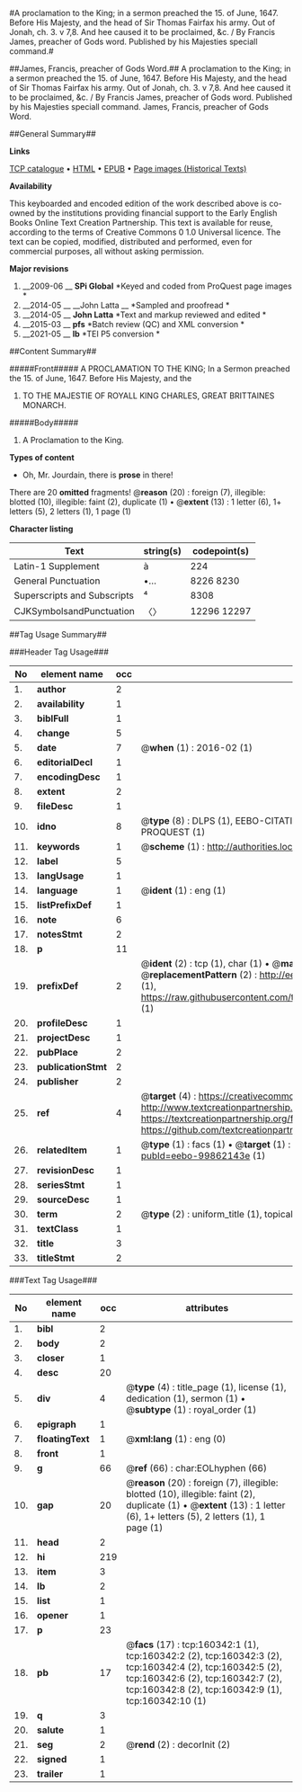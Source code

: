 #A proclamation to the King; in a sermon preached the 15. of June, 1647. Before His Majesty, and the head of Sir Thomas Fairfax his army. Out of Jonah, ch. 3. v 7,8. And hee caused it to be proclaimed, &c. / By Francis James, preacher of Gods word. Published by his Majesties speciall command.#

##James, Francis, preacher of Gods Word.##
A proclamation to the King; in a sermon preached the 15. of June, 1647. Before His Majesty, and the head of Sir Thomas Fairfax his army. Out of Jonah, ch. 3. v 7,8. And hee caused it to be proclaimed, &c. / By Francis James, preacher of Gods word. Published by his Majesties speciall command.
James, Francis, preacher of Gods Word.

##General Summary##

**Links**

[TCP catalogue](http://www.ota.ox.ac.uk/tcp/)  • 
[HTML](http://tei.it.ox.ac.uk/tcp/Texts-HTML/free/A87/A87496.html)  • 
[EPUB](http://tei.it.ox.ac.uk/tcp/Texts-EPUB/free/A87/A87496.epub) • 
[Page images (Historical Texts)](https://historicaltexts.jisc.ac.uk/eebo-99862143e)

**Availability**

This keyboarded and encoded edition of the work described above is co-owned by the
    institutions providing financial support to the Early English Books Online Text Creation
    Partnership. This text is available for reuse, according to the terms of  Creative Commons 0 1.0 Universal
    licence. The text can be copied, modified, distributed and performed, even for commercial
    purposes, all without asking permission.

**Major revisions**

1. __2009-06 __ __SPi Global__ *Keyed and coded from ProQuest page images *
1. __2014-05 __ __John Latta __ *Sampled and proofread *
1. __2014-05 __ __John Latta__ *Text and markup reviewed and edited *
1. __2015-03 __ __pfs__ *Batch review (QC) and XML conversion *
1. __2021-05 __ __lb__ *TEI P5 conversion *

##Content Summary##

#####Front#####
A PROCLAMATION TO THE KING; In a Sermon preached the 15. of June, 1647. Before His Majesty, and the 
1. TO THE MAJESTIE OF ROYALL KING CHARLES, GREAT BRITTAINES MONARCH.

#####Body#####

1. A Proclamation to the King.

**Types of content**

  * Oh, Mr. Jourdain, there is **prose** in there!

There are 20 **omitted** fragments! 
 @__reason__ (20) : foreign (7), illegible: blotted (10), illegible: faint (2), duplicate (1)  •  @__extent__ (13) : 1 letter (6), 1+ letters (5), 2 letters (1), 1 page (1)

**Character listing**


|Text|string(s)|codepoint(s)|
|---|---|---|
|Latin-1 Supplement|à|224|
|General Punctuation|•…|8226 8230|
|Superscripts             and Subscripts|⁴|8308|
|CJKSymbolsandPunctuation|〈〉|12296 12297|

##Tag Usage Summary##

###Header Tag Usage###

|No|element name|occ|attributes|
|---|---|---|---|
|1.|__author__|2||
|2.|__availability__|1||
|3.|__biblFull__|1||
|4.|__change__|5||
|5.|__date__|7| @__when__ (1) : 2016-02 (1)|
|6.|__editorialDecl__|1||
|7.|__encodingDesc__|1||
|8.|__extent__|2||
|9.|__fileDesc__|1||
|10.|__idno__|8| @__type__ (8) : DLPS (1), EEBO-CITATION (1), VID (1), EEBO-PROQUEST (1), STC (3), PROQUEST (1)|
|11.|__keywords__|1| @__scheme__ (1) : http://authorities.loc.gov/ (1)|
|12.|__label__|5||
|13.|__langUsage__|1||
|14.|__language__|1| @__ident__ (1) : eng (1)|
|15.|__listPrefixDef__|1||
|16.|__note__|6||
|17.|__notesStmt__|2||
|18.|__p__|11||
|19.|__prefixDef__|2| @__ident__ (2) : tcp (1), char (1)  •  @__matchPattern__ (2) : ([0-9\-]+):([0-9IVX]+) (1), (.+) (1)  •  @__replacementPattern__ (2) : http://eebo.chadwyck.com/downloadtiff?vid=$1&page=$2 (1), https://raw.githubusercontent.com/textcreationpartnership/Texts/master/tcpchars.xml#$1 (1)|
|20.|__profileDesc__|1||
|21.|__projectDesc__|1||
|22.|__pubPlace__|2||
|23.|__publicationStmt__|2||
|24.|__publisher__|2||
|25.|__ref__|4| @__target__ (4) : https://creativecommons.org/publicdomain/zero/1.0/ (1), http://www.textcreationpartnership.org/docs/. (1), https://textcreationpartnership.org/faq/#faq05 (1), https://github.com/textcreationpartnership (1)|
|26.|__relatedItem__|1| @__type__ (1) : facs (1)  •  @__target__ (1) : https://data.historicaltexts.jisc.ac.uk/view?pubId=eebo-99862143e (1)|
|27.|__revisionDesc__|1||
|28.|__seriesStmt__|1||
|29.|__sourceDesc__|1||
|30.|__term__|2| @__type__ (2) : uniform_title (1), topical_term (1)|
|31.|__textClass__|1||
|32.|__title__|3||
|33.|__titleStmt__|2||


###Text Tag Usage###

|No|element name|occ|attributes|
|---|---|---|---|
|1.|__bibl__|2||
|2.|__body__|2||
|3.|__closer__|1||
|4.|__desc__|20||
|5.|__div__|4| @__type__ (4) : title_page (1), license (1), dedication (1), sermon (1)  •  @__subtype__ (1) : royal_order (1)|
|6.|__epigraph__|1||
|7.|__floatingText__|1| @__xml:lang__ (1) : eng (0)|
|8.|__front__|1||
|9.|__g__|66| @__ref__ (66) : char:EOLhyphen (66)|
|10.|__gap__|20| @__reason__ (20) : foreign (7), illegible: blotted (10), illegible: faint (2), duplicate (1)  •  @__extent__ (13) : 1 letter (6), 1+ letters (5), 2 letters (1), 1 page (1)|
|11.|__head__|2||
|12.|__hi__|219||
|13.|__item__|3||
|14.|__lb__|2||
|15.|__list__|1||
|16.|__opener__|1||
|17.|__p__|23||
|18.|__pb__|17| @__facs__ (17) : tcp:160342:1 (1), tcp:160342:2 (2), tcp:160342:3 (2), tcp:160342:4 (2), tcp:160342:5 (2), tcp:160342:6 (2), tcp:160342:7 (2), tcp:160342:8 (2), tcp:160342:9 (1), tcp:160342:10 (1)|
|19.|__q__|3||
|20.|__salute__|1||
|21.|__seg__|2| @__rend__ (2) : decorInit (2)|
|22.|__signed__|1||
|23.|__trailer__|1||
